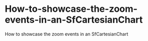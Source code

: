 # How-to-showcase-the-zoom-events-in-an-SfCartesianChart
How to showcase the zoom events in an SfCartesianChart 
